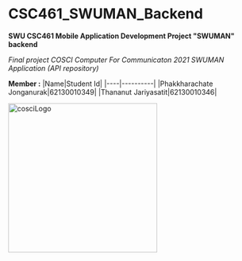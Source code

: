 # CSC461_SWUMAN_Backend
**SWU CSC461 Mobile Application Development Project "SWUMAN" backend**

_Final project COSCI Computer For Communicaton 2021 SWUMAN Application (API repository)_

**Member :**
|Name|Student Id|
|----|----------|
|Phakkharachate Jonganurak|62130010349|
|Thananut Jariyasatit|62130010346|

<img src="https://upload.wikimedia.org/wikipedia/commons/5/51/COSCI.SWU_Logo.png" alt="cosciLogo" width="300"/>
